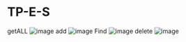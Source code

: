 # TP-E-S
getALL
![image](https://user-images.githubusercontent.com/119487198/214163766-81d82ada-45a7-4f8a-a6c7-392b8a4dcb6d.png)
add
![image](https://user-images.githubusercontent.com/119487198/214163810-15abf0ae-9e1e-4114-a88f-5bfab4c16eee.png)
Find
![image](https://user-images.githubusercontent.com/119487198/214163854-58fb755c-b64d-4f8b-b5e1-c785fd01baa9.png)
delete
![image](https://user-images.githubusercontent.com/119487198/214163914-fedf844f-ba55-48d7-ad57-6bbb7fb47313.png)
